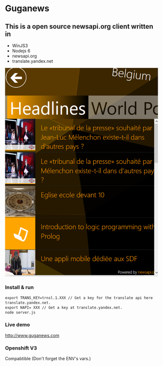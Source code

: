 # Guganews

## This is a open source newsapi.org client written in 

* WinJS3
* Nodejs 6
* newsapi.org
* translate.yandex.net

![Image of Yaktocat](https://raw.githubusercontent.com/freedomson/guganews/master/gn.png)

### Install & run
```
export TRANS_KEY=trnsl.1.XXX // Get a key for the translate api here translate.yandex.net.
export NAPI= XXX // Get a key at translate.yandex.net.
node server.js
```
### Live demo
http://www.guganews.com

### Openshift V3
Compabtible (Don't forget the ENV's vars.)
